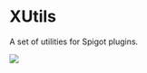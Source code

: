 # XUtils
A set of utilities for Spigot plugins.

![](https://img.shields.io/jitpack/version/com.github.pixelstudiosdev/xutils?style=for-the-badge&color=%23faa250)
